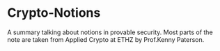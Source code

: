 # Crypto-Notions
A summary talking about notions in provable security. Most parts of the note are taken from Applied Crypto at ETHZ by Prof.Kenny Paterson.
